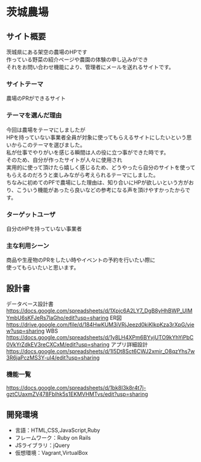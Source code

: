# 茨城農場

## サイト概要
茨城県にある架空の農場のHPです  
作っている野菜の紹介ページや農園の体験の申し込みができ  
それをお問い合わせ機能により、管理者にメールを送れるサイトです。

### サイトテーマ
農場のPRができるサイト

### テーマを選んだ理由
今回は農場をテーマにしましたが  
HPを持っていない事業者全員が対象に使ってもらえるサイトにしたいという思いからこのテーマを選びました。  
私が仕事でやりがいを感じる瞬間は人の役に立つ事ができた時です。  
そのため、自分が作ったサイトが人々に使用され  
実用的に使って頂けたら嬉しく感じるため、どうやったら自分のサイトを使ってもらえるのだろうと楽しみながら考えられるテーマにしました。  
ちなみに初めてのPFで農場にした理由は、知り合いにHPが欲しいという方がおり、こういう機能があったら良いなどの参考になる声を頂けやすかったからです。

### ターゲットユーザ
自分のHPを持っていない事業者

### 主な利用シーン
商品や生産物のPRをしたい時やイベントの予約を行いたい際に  
使ってもらいたいと思います。

## 設計書
データベース設計書  
https://docs.google.com/spreadsheets/d/1Xpjc6A2LY7_DgB8yHhBWP_UIMYmbU6sKFJeRs7laGho/edit?usp=sharing
ER図  
https://drive.google.com/file/d/184HwKUM3iVRjJeezd0kiKlkpKza3rXpG/view?usp=sharing
WBS  
https://docs.google.com/spreadsheets/d/1y8LH4XPm6BYvjUTO9kYhYiPbC0VkYrZdkEV3reCXCxM/edit?usp=sharing
アプリ詳細設計  
https://docs.google.com/spreadsheets/d/1I5Dt8Sct6CWJ2xmir_O8qzYhs7w3R6jaPczMS3Y-uI4/edit?usp=sharing

### 機能一覧
https://docs.google.com/spreadsheets/d/1bk8I3k8r4t7j-gztCUaxmZV478Fblhk5s1EKMVHMTvs/edit?usp=sharing

## 開発環境
- 言語：HTML,CSS,JavaScript,Ruby
- フレームワーク：Ruby on Rails
- JSライブラリ：jQuery
- 仮想環境：Vagrant,VirtualBox
